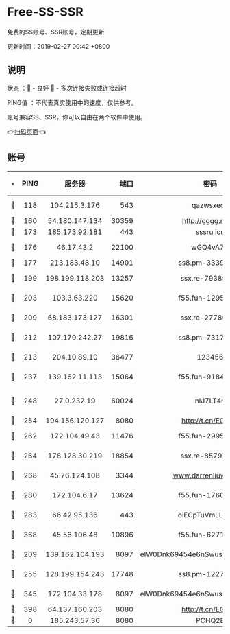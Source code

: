 # Free-SS-SSR

免费的SS账号、SSR账号，定期更新

更新时间：2019-02-27 00:42 +0800

## 说明

状态     ：🙂 - 良好 🙁 - 多次连接失败或连接超时

PING值   ：不代表真实使用中的速度，仅供参考。

账号兼容SS、SSR，你可以自由在两个软件中使用。

👉[扫码页面](https://liesauer.github.io/free-ss-ssr.github.io/)👈

## 账号

|-|PING|服务器|端口|密码|加密方式|区域|
|:----:|:----:|:-----:|-----:|:----:|:----:|:----:|
|🙂|118|104.215.3.176|543|qazwsxedc|aes-256-gcm|JP|
|🙂|160|54.180.147.134|30359|http://gggg.rocks|chacha20|KR|
|🙂|173|185.173.92.181|443|sssru.icu|rc4-md5|RU|
|🙂|176|46.17.43.2|22100|wGQ4vA7D|aes-256-gcm|RU|
|🙂|177|213.183.48.10|14901|ss8.pm-33399389|rc4-md5|RU|
|🙂|199|198.199.118.203|13257|ssx.re-79389209|aes-256-cfb|US|
|🙂|203|103.3.63.220|15620|f55.fun-12950229|aes-256-cfb|SG|
|🙂|209|68.183.173.127|16301|ssx.re-27780597|aes-256-cfb|US|
|🙂|212|107.170.242.27|19816|ss8.pm-73178882|aes-256-cfb|US|
|🙂|213|204.10.89.10|36477|123456|aes-256-cfb|US|
|🙂|237|139.162.11.113|15064|f55.fun-91846921|aes-256-cfb|SG|
|🙂|248|27.0.232.19|60024|nIJ7LT4n|xchacha20-ietf-poly1305|HK|
|🙂|254|194.156.120.127|8080|http://t.cn/EGJIyrl|rc4-md5|RU|
|🙂|262|172.104.49.43|11476|f55.fun-29951648|aes-256-cfb|SG|
|🙂|264|178.128.30.219|18854|ssx.re-85797399|aes-256-cfb|SG|
|🙂|268|45.76.124.108|3344|www.darrenliuwei.com|aes-256-cfb|AU|
|🙂|280|172.104.6.17|13624|f55.fun-17607418|aes-256-cfb|US|
|🙂|283|66.42.95.136|443|oiECpTuVmLLxk4Ts|aes-256-cfb|US|
|🙂|368|45.56.106.48|10896|f55.fun-62719865|aes-256-cfb|US|
|🙂|209|139.162.104.193|8097|eIW0Dnk69454e6nSwuspv9DmS201tQ0D|aes-256-cfb|JP|
|🙂|255|128.199.154.243|17748|ss8.pm-12277718|aes-256-cfb|SG|
|🙂|345|172.104.33.178|8097|eIW0Dnk69454e6nSwuspv9DmS201tQ0D|aes-256-cfb|SG|
|🙂|398|64.137.160.203|8080|http://t.cn/EGJIyrl|rc4-md5|CA|
|🙁|0|185.243.57.36|8080|PCHQ2E|rc4-md5|US|
